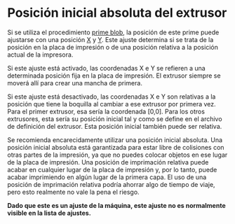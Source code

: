 Posición inicial absoluta del extrusor
====
Si se utiliza el procedimiento [prime blob](../platform_adhesion/prime_blob_enable.md), la posición de este prime puede ajustarse con una posición [X](../platform_adhesion/extruder_prime_pos_x.md) y [Y](../platform_adhesion/extruder_prime_pos_y.md). Este ajuste determina si se trata de la posición en la placa de impresión o de una posición relativa a la posición actual de la impresora.

Si este ajuste está activado, las coordenadas X e Y se refieren a una determinada posición fija en la placa de impresión. El extrusor siempre se moverá allí para crear una mancha de primera.

Si este ajuste está desactivado, las coordenadas X e Y son relativas a la posición que tiene la boquilla al cambiar a ese extrusor por primera vez. Para el primer extrusor, esa sería la coordenada [0,0]. Para los otros extrusores, esta sería su posición inicial tal y como se define en el archivo de definición del extrusor. Esta posición inicial también puede ser relativa.

Se recomienda encarecidamente utilizar una posición inicial absoluta. Una posición inicial absoluta está garantizada para estar libre de colisiones con otras partes de la impresión, ya que no puedes colocar objetos en ese lugar de la placa de impresión. Una posición de imprimación relativa puede acabar en cualquier lugar de la placa de impresión y, por lo tanto, puede acabar imprimiendo en algún lugar de la primera capa. El uso de una posición de imprimación relativa podría ahorrar algo de tiempo de viaje, pero esto realmente no vale la pena el riesgo.

**Dado que este es un ajuste de la máquina, este ajuste no es normalmente visible en la lista de ajustes.**